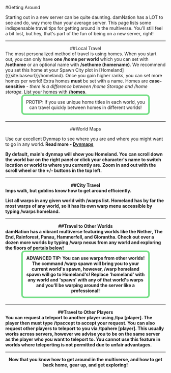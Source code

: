 ---
---
#Getting Around

Starting out in a new server can be quite daunting. damNation has a LOT to see and do, way more than your average server. This page lists some indispensable travel tips for getting around in the multiverse. You'll still feel a bit lost, but hey, that's part of the fun of being on a new server, right!

___

<div style="text-align: center;" markdown="1">
##Local Travel
</div>
The most personalized method of travel is using homes. When you start out, you can only have <b>one /home per world</b> which you can set with <b>/sethome</b> or an optional name with <b>/sethome (homename)</b>. We recommend you set this home at your Spawn City plot in [Homeland]({{site.baseurl}}/homeland). Once you gain higher ranks, you can set more homes per world! Extra homes <b>must</b> be set with a name. Homes are <b>case-sensitive</b> - <i>there is a difference between /home Storage and /home storage</i>. List your homes with <b>/homes</b>.

<p style="border: 5px solid #77df88; text-align:center;border-radius:10px;background-color:#ffffff; padding: 10px;margin: 0px 50px 20px 50px;">
      PROTIP: If you use unique home titles in each world, you can travel quickly between homes in different worlds!
</p>

___

<div style="text-align: center;" markdown="1">
##World Maps
</div>

Use our excellent Dynmap to see where you are and where you might want to go in any world. <b>Read more - [Dynmaps]({{site.baseurl}}/dynmaps)

By default, main's dynmap will show you Homeland. You can scroll down the world bar on the right panel or click your character's name to switch location or world to where you currently are. Zoom in and out with the scroll wheel or the +/- buttons in the top left.

___

<div style="text-align: center;" markdown="1">
##City Travel
</div>
Imps walk, but goblins know how to get around efficiently.

List all warps in any given world with <b>/warps list</b>. Homeland has by far the most warps of any world, so it has its own warp menu accessible by typing <b>/warps homeland</b>.

___

<div style="text-align: center;" markdown="1">
##Travel to Other Worlds
</div>
damNation has a vibrant multiverse featuring worlds like the Nether, The End, Rainforest, Panau, Hammerfell, and Glorantha. Check out over a dozen more worlds by typing <b>/warp nexus</b> from <b>any world</b> and exploring the floors of portals below!

<p style="border: 5px solid #77df88; text-align:center;border-radius:10px;background-color:#ffffff; padding: 10px;margin: 0px 50px 20px 50px;">
      ADVANCED TIP: You can use warps from other worlds! The command <b>/warp spawn</b> will bring you to your current world's spawn, however, <b>/warp homeland spawn</b> will go to Homeland's! Replace 'homeland' with any world and 'spawn' with any of that world's warps and you'll be warping around the server like a professional!
</p>

___

<div style="text-align: center;" markdown="1">
##Travel to Other Players
</div>
You can request a teleport to another player using <b>/tpa [player]</b>. The player then must type <b>/tpaccept</b> to accept your request. You can also request other players to teleport to you via <b>/tpahere [player]</b>. This usually works across servers, however we advise you to be on the same server as the player who you want to teleport to. You cannot use this feature in worlds where teleporting is not permitted due to unfair advantages.

___

<center>Now that you know how to get around in the multiverse, and how to get back home, gear up, and get exploring!</center>
